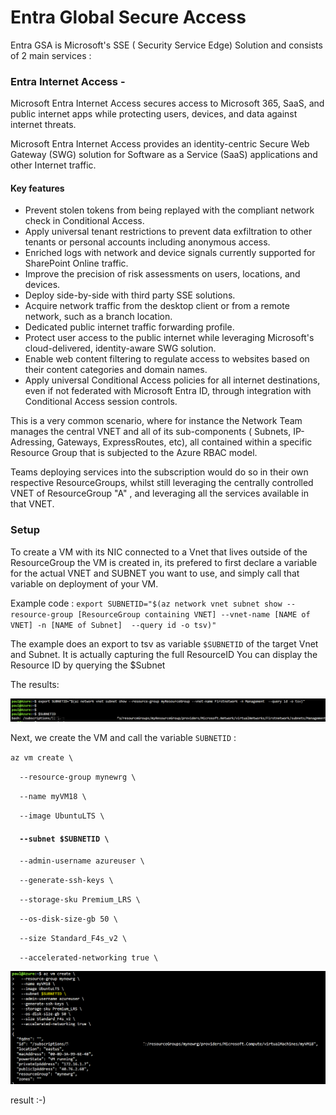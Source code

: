 # Entra Global Secure Access

Entra GSA is Microsoft's SSE ( Security Service Edge) Solution and consists of 2 main services :

### Entra Internet Access - 
Microsoft Entra Internet Access secures access to Microsoft 365, SaaS, and public internet apps while protecting users, devices, and data against internet threats.

Microsoft Entra Internet Access provides an identity-centric Secure Web Gateway (SWG) solution for Software as a Service (SaaS) applications and other Internet traffic. 

#### Key features
- Prevent stolen tokens from being replayed with the compliant network check in Conditional Access.
- Apply universal tenant restrictions to prevent data exfiltration to other tenants or personal accounts including anonymous access.
- Enriched logs with network and device signals currently supported for SharePoint Online traffic.
- Improve the precision of risk assessments on users, locations, and devices.
- Deploy side-by-side with third party SSE solutions.
- Acquire network traffic from the desktop client or from a remote network, such as a branch location.
- Dedicated public internet traffic forwarding profile.
- Protect user access to the public internet while leveraging Microsoft's cloud-delivered, identity-aware SWG solution.
- Enable web content filtering to regulate access to websites based on their content categories and domain names.
- Apply universal Conditional Access policies for all internet destinations, even if not federated with Microsoft Entra ID, through integration with Conditional 
  Access session controls.

This is a very common scenario, where for instance the Network Team manages the central VNET and all of its sub-components ( Subnets, IP-Adressing, Gateways, ExpressRoutes, etc), all contained within a specific Resource Group that is subjected to the Azure RBAC model. 

Teams deploying services into the subscription would do so in their own respective ResourceGroups, whilst still leveraging the centrally controlled VNET of ResourceGroup "A" , and leveraging all the services available in that VNET.

### Setup 

To create a VM with its NIC connected to a Vnet that lives outside of the ResourceGroup the VM is created in, its prefered to first declare a variable for the actual VNET and SUBNET you want to use, and simply call that variable on deployment of your VM.

Example code : `export SUBNETID="$(az network vnet subnet show --resource-group [ResourceGroup containing VNET] --vnet-name [NAME of VNET] -n [NAME of Subnet]  --query id -o tsv)"`

The example does an export to tsv as variable `$SUBNETID` of the target Vnet and Subnet. It is actually capturing the full ResourceID
You can display the Resource ID by querying the $Subnet 

The results:

![Screenshot](https://github.com/verboompj/Networking/blob/master/Pictures/72subnetid.PNG)

Next, we create the VM and call the variable `SUBNETID` :

`az vm create \`

`  --resource-group mynewrg \`

`  --name myVM18 \`

`  --image UbuntuLTS \`

#### `  --subnet $SUBNETID \`

`  --admin-username azureuser \`

`  --generate-ssh-keys \`

`  --storage-sku Premium_LRS \`

`  --os-disk-size-gb 50 \`

`  --size Standard_F4s_v2 \`

`  --accelerated-networking true \`

![Screenshot](https://github.com/verboompj/Networking/blob/master/Pictures/73vmcreated.png)

result :-) 

